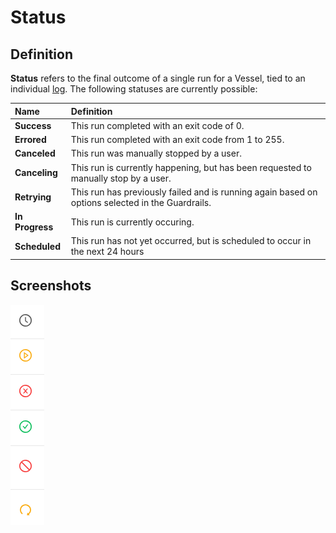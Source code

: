 # Status

## Definition

**Status** refers to the final outcome of a single run for a Vessel, tied to an individual [log](../logs.md). The following statuses are currently possible:

| Name | Definition |
| :--- | :--- |
| **Success** | This run completed with an exit code of 0. |
| **Errored** | This run completed with an exit code from 1 to 255. |
| **Canceled** | This run was manually stopped by a user. |
| **Canceling** | This run is currently happening, but has been requested to manually stop by a user.  |
| **Retrying** | This run has previously failed and is running again based on options selected in the Guardrails. |
| **In Progress** | This run is currently occuring. |
| **Scheduled** | This run has not yet occurred, but is scheduled to occur in the next 24 hours |

## Screenshots

![From the Top: Scheduled, In Progress, Errored, Success, Canceled, Retrying](../../.gitbook/assets/image%20%2825%29.png)

